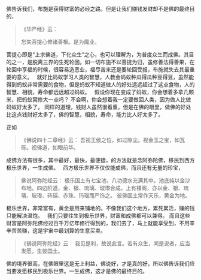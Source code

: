 佛告诉我们，布施是获得财富的必经之路。但是让我们赚钱发财却不是佛的最终目的，

> 《华严经》云：
> 
> 忘失菩提心修诸善根。是为魔业。

菩提心即是“上求佛道，下化众生”之心，也可以理解为，为普度众生而成佛。其目的之一，是脱离三界的生死轮回。如一切布施不以菩提为归，虽修善法得善果，在轮回中享福的时候，很容易造恶业，福尽苦来还是要轮回受报，布施就失去其最重要的意义。
&nbsp;
就好比蚂蚁学习人类的智慧，人教会蚂蚁种瓜得瓜种豆得豆，虽然能得到蚂蚁非常需要的食物，但是蚂蚁不知道做人的好处远远超过了这点食物，人的智慧、相貌，寿命都远远超过蚂蚁。
&nbsp;
假设你现在变成了蚂蚁，你会想着多拿几颗米，把蚂蚁窝修大一点吗？
不会啊，你会想着我一定要做回人类，因为做人比做蚂蚁好太多了。
同样的道理，钱财人虽然很看重，但是在佛的眼里，做佛的好处比这点钱财好太多了，佛的智慧，相貌，寿命，能力比人好太多了。

正如

> 《佛说四十二章经》云：
> 吾视王侯之位，如过隙尘。视金玉之宝，如瓦砾。视佛道，如眼前华。

成佛方法有很多，其中最好，最快，最便捷，的方法就是念阿弥陀佛，移民到西方极乐世界，一生成佛。
&nbsp;
西方极乐世界不仅仅能成佛，而且还有无量的珍宝，

> 佛说阿弥陀经云：
> 极乐国土有七宝池，八功德水充满其中。池底纯以金沙布地。四边阶道，金、银、琉璃、玻瓈合成。上有楼阁，亦以金、银、琉璃、玻瓈、砗磲、赤珠、玛瑙而严饰之。
> 彼佛国土常作天乐，黄金为地。

极乐世界，非常富有，黄金是用来铺地的。不像我们这个地方，累死累活，赚的钱只能解决温饱。
&nbsp;
我们只要往生到极乐世界，财富和成佛都可以兼得。
而且这些财富是阿弥陀佛经过百千万亿年修行得到的，我们去了，马上就能享受到，不用辛辛苦苦赚，这是宇宙中最划算的生意买卖。

> 《佛说阿弥陀经》云：
> 我见是利，故说此言。若有众生，闻是说者，应当发愿，生彼国土。

佛的境界很高，在佛眼里这是无上利益，佛说好，才是真的好，所以佛告诉我们应当要发愿移民到极乐世界。一生成佛，这才是佛的最终目的。
